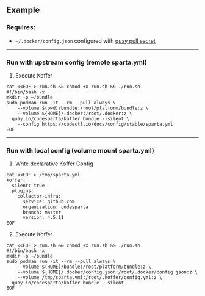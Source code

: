 ## Example

### Requires:
  - `~/.docker/config.json` configured with [quay pull secret](https://cloud.redhat.com/openshift/install/metal/user-provisioned)
    
-------------------------------------------------------------------------

### Run with upstream config (remote sparta.yml)
  1. Execute Koffer
```
cat <<EOF > run.sh && chmod +x run.sh && ./run.sh
#!/bin/bash -x
mkdir -p ~/bundle
sudo podman run -it --rm --pull always \
    --volume $(pwd)/bundle:/root/platform/bundle:z \
    --volume ${HOME}/.docker:/root/.docker:z \
  quay.io/codesparta/koffer bundle --silent \
    --config https://codectl.io/docs/config/stable/sparta.yml
EOF
```

-------------------------------------------------------------------------

### Run with local config (volume mount sparta.yml)
  1. Write declarative Koffer Config
```
cat <<EOF > /tmp/sparta.yml
koffer:
  silent: true
  plugins:
    collector-infra:
      service: github.com
      organization: codesparta
      branch: master
      version: 4.5.11
EOF
```
  2. Execute Koffer
```
cat <<EOF > run.sh && chmod +x run.sh && ./run.sh
#!/bin/bash -x
mkdir -p ~/bundle
sudo podman run -it --rm --pull always \
    --volume $(HOME)/bundle:/root/platform/bundle:z \
    --volume ${HOME}/.docker/config.json:/root/.docker/config.json:z \
    --volume /tmp/sparta.yml:/root/.koffer/config.yml:z \
  quay.io/codesparta/koffer bundle --silent
EOF
